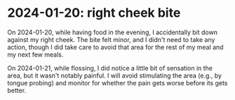 # 2024-01-20: right cheek bite

On 2024-01-20, while having food in the evening, I accidentally bit
down against my right cheek. The bite felt minor, and I didn't need to
take any action, though I did take care to avoid that area for the
rest of my meal and my next few meals.

On 2024-01-21, while flossing, I did notice a little bit of sensation
in the area, but it wasn't notably painful. I will avoid stimulating
the area (e.g., by tongue probing) and monitor for whether the pain
gets worse before its gets better.

